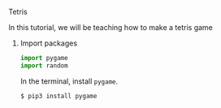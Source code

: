 Tetris

In this tutorial, we will be teaching how to make a tetris game 

1. Import packages
    
    ```python
    import pygame
    import random
    ```
    
    In the terminal, install `pygame`.
    
    ```bash
    $ pip3 install pygame
    ```
